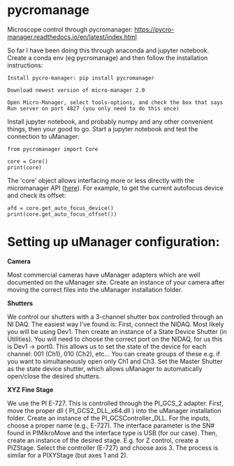 # pycromanage
Microscope control through pycromanager: https://pycro-manager.readthedocs.io/en/latest/index.html 

So far I have been doing this through anaconda and jupyter notebook. Create a conda env (eg pycromanage) and then follow the installation instructions: 

    Install pycro-manager: pip install pycromanager

    Download newest version of micro-manager 2.0

    Open Micro-Manager, select tools-options, and check the box that says Run server on port 4827 (you only need to do this once)

Install jupyter notebook, and probably numpy and any other convenient things, then your good to go. Start a jupyter notebook and test the connection to uManager:

    from pycromanager import Core

    core = Core()
    print(core)

The 'core' object allows interfacing more or less directly with the micromanager API ([here](https://valelab4.ucsf.edu/~MM/doc-2.0.0-gamma/mmcorej/mmcorej/CMMCore.html)). For example, to get the current autofocus device and check its offset:

    afd = core.get_auto_focus_device()
    print(core.get_auto_focus_offset())

# Setting up uManager configuration:

**Camera**

Most commercial cameras have uManager adapters which are well documented on the uManager site. Create an instance of your camera after moving the correct files into the uManager installation folder.

**Shutters**

We control our shutters with a 3-channel shutter box controlled through an NI DAQ. The easiest way I’ve found is:
First, connect the NIDAQ. Most likely you will be using Dev1.
Then create an instance of a State Device Shutter (in Utilities). You will need to choose the correct port on the NIDAQ, for us this is Dev1 → port0. This allows us to set the state of the device for each channel: 001 (Ch1), 010 (Ch2), etc… You can create groups of these e.g. if you want to simultaneously open only Ch1 and Ch3.
Set the Master Shutter as the state device shutter, which allows uManager to automatically open/close the desired shutters.

**XYZ Fine Stage**

We use the PI E-727. This is controlled through the PI_GCS_2 adapter.
First, move the proper dll ( PI_GCS2_DLL_x64.dll ) into the uManager installation folder.
Create an instance of the PI_GCSController_DLL. For the inputs, choose a proper name (e.g., E-727). The interface parameter is the SN# found in PIMikroMove and the interface type is USB (for our case).
Then, create an instance of the desired stage. E.g. for Z control, create a PIZStage. Select the controller (E-727) and choose axis 3. The process is similar for a PIXYStage (but axes 1 and 2).
